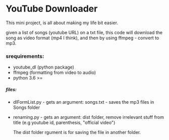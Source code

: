 # YouTube Downloader

This mini project, is all about making my life bit easier.

given a list of songs (youtube URL) on a txt file, this code will download 
the song as video format (mp4 I think), and then by using ffmpeg - convert to mp3.

### srequirements:
- youtube_dl (python package)
- ffmpeg (formatting from video to audio)
- python 3.6 >=

##### files:
* dlFormList.py - gets an argument: songs.txt - saves the mp3 files in Songs folder
* renaming.py - gets an argument: dist folder, remove irrelevant stuff from title (e.g youtube id, parenthesis, "official video")

    The dist folder rgument is for saving the file in another folder.


